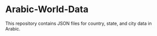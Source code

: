 # Arabic-World-Data
This repository contains JSON files for country, state, and city data in Arabic.

